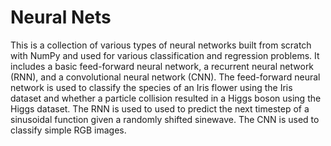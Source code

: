 # Neural Nets
This is a collection of various types of neural networks built from scratch with NumPy and used for various classification and regression problems. It includes a basic feed-forward neural network, a recurrent neural network (RNN), and a convolutional neural network (CNN). The feed-forward neural network is used to classify the species of an Iris flower using the Iris dataset and whether a particle collision resulted in a Higgs boson using the Higgs dataset. The RNN is used to used to predict the next timestep of a sinusoidal function given a randomly shifted sinewave. The CNN is used to classify simple RGB images.
